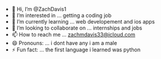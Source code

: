 - 👋 Hi, I’m @ZachDavis1
- 👀 I’m interested in ... getting a coding job
- 🌱 I’m currently learning ... web developement and ios apps
- 💞️ I’m looking to collaborate on ... internships and jobs
- 📫 How to reach me ... zachmdavis33@icloud.com
- 😄 Pronouns: ... i dont have any i am a male
- ⚡ Fun fact: ... the first language i learned was python

<!---
ZachDavis1/ZachDavis1 is a ✨ special ✨ repository because its `README.md` (this file) appears on your GitHub profile.
You can click the Preview link to take a look at your changes.
--->
